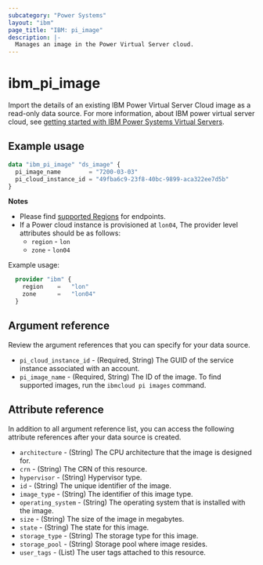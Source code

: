 ```yaml
---
subcategory: "Power Systems"
layout: "ibm"
page_title: "IBM: pi_image"
description: |-
  Manages an image in the Power Virtual Server cloud.
---
```


# ibm_pi_image

Import the details of an existing IBM Power Virtual Server Cloud image as a read-only data source. For more information, about IBM power virtual server cloud, see [getting started with IBM Power Systems Virtual Servers](https://cloud.ibm.com/docs/power-iaas?topic=power-iaas-getting-started).

## Example usage
```terraform
data "ibm_pi_image" "ds_image" {
  pi_image_name        = "7200-03-03"
  pi_cloud_instance_id = "49fba6c9-23f8-40bc-9899-aca322ee7d5b"
}
```

**Notes**
- Please find [supported Regions](https://cloud.ibm.com/apidocs/power-cloud#endpoint) for endpoints.
- If a Power cloud instance is provisioned at `lon04`, The provider level attributes should be as follows:
  - `region` - `lon`
  - `zone` - `lon04`
  
Example usage:
  ```terraform
    provider "ibm" {
      region    =   "lon"
      zone      =   "lon04"
    }
  ```
  
## Argument reference
Review the argument references that you can specify for your data source. 

- `pi_cloud_instance_id` - (Required, String) The GUID of the service instance associated with an account. 
- `pi_image_name` - (Required, String) The ID of the image. To find supported images, run the `ibmcloud pi images` command.

## Attribute reference
In addition to all argument reference list, you can access the following attribute references after your data source is created. 

- `architecture` - (String) The CPU architecture that the image is designed for. 
- `crn` - (String) The CRN of this resource.
- `hypervisor` - (String) Hypervisor type.
- `id` - (String) The unique identifier of the image.
- `image_type` - (String) The identifier of this image type.
- `operating_system` - (String) The operating system that is installed with the image.
- `size` - (String) The size of the image in megabytes.
- `state` - (String) The state for this image. 
- `storage_type` - (String) The storage type for this image.
- `storage_pool` - (String) Storage pool where image resides.
- `user_tags` - (List) The user tags attached to this resource.
